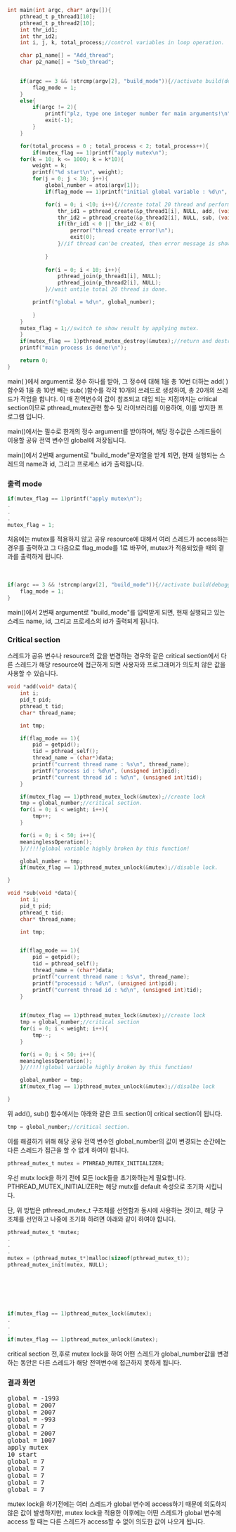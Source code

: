 

```c
int main(int argc, char* argv[]){
	pthread_t p_thread1[10];
	pthread_t p_thread2[10];
	int thr_id1;
	int thr_id2;
	int i, j, k, total_process;//control variables in loop operation.

	char p1_name[] = "Add_thread";
	char p2_name[] = "Sub_thread";

	
	if(argc == 3 && !strcmp(argv[2], "build_mode")){//activate build(debugging) mode.
		flag_mode = 1;
	}
	else{
		if(argc != 2){
			printf("plz, type one integer number for main arguments!\n");
			exit(-1);
		}
	}

	for(total_process = 0 ; total_process < 2; total_process++){
		if(mutex_flag == 1)printf("apply mutex\n");
	for(k = 10; k <= 1000; k = k*10){
		weight = k;
		printf("%d start\n", weight);
		for(j = 0; j < 30; j++){
			global_number = atoi(argv[1]);
			if(flag_mode == 1)printf("initial global variable : %d\n", global_number);

			for(i = 0; i <10; i++){//create total 20 thread and perform. 
				thr_id1 = pthread_create(&p_thread1[i], NULL, add, (void*)p1_name);
				thr_id2 = pthread_create(&p_thread2[i], NULL, sub, (void*)p2_name);
				if(thr_id1 < 0 || thr_id2 < 0){
					perror("thread create error!\n");
					exit(0);
				}//if thread can'be created, then error message is show, and terminate program.
	
			}
	
			for(i = 0; i < 10; i++){
				pthread_join(p_thread1[i], NULL);
				pthread_join(p_thread2[i], NULL);		
			}//wait untile total 20 thread is done.

		printf("global = %d\n", global_number);
		
		}
	}
	mutex_flag = 1;//switch to show result by applying mutex.
	}
	if(mutex_flag == 1)pthread_mutex_destroy(&mutex);//return and destroy mutex resource.
	printf("main process is done!\n");

	return 0;
}
```
main( )에서 argument로 정수 하나를 받아, 그 정수에 대해 1을 총 10번 더하는 add( )함수와 1을 총 10번 빼는 sub( )함수를 각각 10개의 쓰레드로 생성하여, 
총 20개의 쓰레드가 작업을 합니다. 이 때 전역변수의 값이 참조되고 대입 되는 지점까지는 critical section이므로 pthread_mutex관련 함수 및 라이브러리를 이용하여, 
이를 방지한 프로그램 입니다.

main()에서는 필수로 한개의 정수 argument를 받야하며, 해당 정수값은 스레드들이 이용할 공유 전역 변수인 global에 저장됩니다.

main()에서 2번째 argument로 "build_mode"문자열을 받게 되면, 현재 실행되는 스레드의 name과 id, 그리고 프로세스 id가 출력됩니다.

### 출력 mode
```c
if(mutex_flag == 1)printf("apply mutex\n");
.
.
.
mutex_flag = 1;
```
처음에는 mutex를 적용하지 않고 공유 resource에 대해서 여러 스레드가 access하는 경우를 출력하고
그 다음으로 flag_mode를 1로 바꾸어, mutex가 적용되었을 때의 결과를 출력하게 됩니다.
<br>
<br>
<br>

```c
if(argc == 3 && !strcmp(argv[2], "build_mode")){//activate build(debugging) mode.
	flag_mode = 1;
}
```
main()에서 2번째 argument로 "build_mode"를 입력받게 되면, 현재 실행되고 있는 스레드 name, id, 그리고 프로세스의 id가 출력되게 됩니다.

### Critical section

스레드가 공유 변수나 resource의 값을 변경하는 경우와 같은 critical section에서 다른 스레드가 해당 resource에 접근하게 되면 사용자와 프로그래머가 의도치 않은
값을 사용할 수 있습니다.

```c
void *add(void* data){	
	int i;
	pid_t pid;
	pthread_t tid;
	char* thread_name;

	int tmp;

	if(flag_mode == 1){
		pid = getpid();
		tid = pthread_self();
		thread_name = (char*)data;
		printf("current thread name : %s\n", thread_name);
		printf("process id : %d\n", (unsigned int)pid);
		printf("current thread id : %d\n", (unsigned int)tid);
	}

	if(mutex_flag == 1)pthread_mutex_lock(&mutex);//create lock
	tmp = global_number;//critical section.
	for(i = 0; i < weight; i++){
		tmp++;		
	}

	for(i = 0; i < 50; i++){
	meaninglessOperation();
	}//!!!!global variable highly broken by this function!

	global_number = tmp;
	if(mutex_flag == 1)pthread_mutex_unlock(&mutex);//disable lock.

}
```

```c
void *sub(void *data){
	int i;
	pid_t pid;
	pthread_t tid;
	char* thread_name;

	int tmp;


	if(flag_mode == 1){
		pid = getpid();
		tid = pthread_self();
		thread_name = (char*)data;
		printf("current thread name : %s\n", thread_name);
		printf("processid : %d\n", (unsigned int)pid);
		printf("current thread id : %d\n", (unsigned int)tid);
	}
	

	if(mutex_flag == 1)pthread_mutex_lock(&mutex);//create lock
	tmp = global_number;//critical section
	for(i = 0; i < weight; i++){
		tmp--;		
	}

	for(i = 0; i < 50; i++){
	meaninglessOperation();
	}//!!!!!global variable highly broken by this function!

	global_number = tmp;
	if(mutex_flag == 1)pthread_mutex_unlock(&mutex);//disalbe lock

}
```

위 add(), sub() 함수에서는 아래와 같은 코드 section이 critical section이 됩니다.
```c
tmp = global_number;//critical section.
```
이를 해결하기 위해 해당 공유 전역 변수인 global_number의 값이 변경되는 순간에는 다른 스레드가 접근을 할 수 없게 하여야 합니다.

```c
pthread_mutex_t mutex = PTHREAD_MUTEX_INITIALIZER;
```
우선 mutx lock을 하기 전에 모든 lock들을 초기화하는게 필요합니다. 
PTHREAD_MUTEX_INITIALIZER는 해당 mutx를 default 속성으로 초기화 시킵니다.

단, 위 방법은 pthread_mutex_t 구조체를 선언함과 동시에 사용하는 것이고, 해당 구조체를 선언하고 나중에 초기화 하려면 아래와 같이 하여야 합니다.
```c
pthread_mutex_t *mutex;
.
.
.
mutex = (pthread_mutex_t*)malloc(sizeof(pthread_mutex_t));
pthread_mutex_init(mutex, NULL); 
```
<br>
<br>
<br>
<br>

```c
if(mutex_flag == 1)pthread_mutex_lock(&mutex);
.
.
.
if(mutex_flag == 1)pthread_mutex_unlock(&mutex);
```
critical section 전,후로 mutex lock을 하여 어떤 스레드가 global_number값을 변경하는 동안은 다른 스레드가 해당 전역변수에 접근하지 못하게 됩니다.


### 결과 화면

<pre>global = -1993
global = 2007
global = 2007
global = -993
global = 7
global = 2007
global = 1007
apply mutex
10 start
global = 7
global = 7
global = 7
global = 7
global = 7</pre>

mutex lock을 하기전에는 여러 스레드가 global 변수에 access하기 때문에 의도하지 않은 값이 발생하지만,
mutex lock을 적용한 이후에는 어떤 스레드가 global 변수에 access 할 때는 다른 스레드가 access할 수 없어 의도한 값이 나오게 됩니다. 


